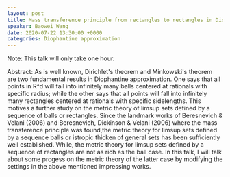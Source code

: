 ```yaml
---
layout: post
title: Mass transference principle from rectangles to rectangles in Diophantine approximation
speaker: Baowei Wang
date: 2020-07-22 13:30:00 +0000
categories: Diophantine approximation
---
```


Note: This talk will only take one hour.

Abstract: As is well known, Dirichlet's theorem and Minkowski's theorem are two fundamental results in Diophantine approximation. One says that all points in R^d will fall into infinitely many balls centered at rationals with specific radius; while the other says that all points will fall into infinitely many rectangles centered at rationals with specific sidelengths. This motives a further study on the metric theory of limsup sets defined by a sequence of balls or rectangles. Since the landmark works of Beresnevich & Velani (2006) and Beresnevich, Dickinson & Velani (2006) where the mass transference principle was found,the metric theory for limsup sets defined by a sequence balls or istropic thicken of general sets has been sufficiently well established. While, the metric theory for limsup sets defined by a sequence of rectangles are not as rich as the ball case. In this talk, I will talk about some progess on the metric theory of the latter case by modifying the settings in the above mentioned impressing works.  